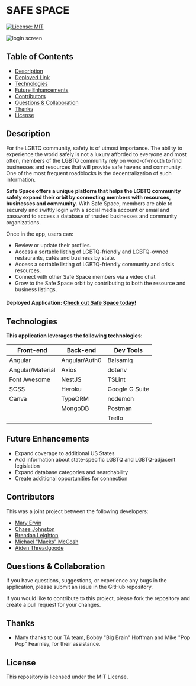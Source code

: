 # SAFE SPACE 
[![License: MIT](https://img.shields.io/badge/License-MIT-yellow.svg)](https://opensource.org/licenses/MIT)

![login screen](https://user-images.githubusercontent.com/65414966/101088204-4df6b800-3581-11eb-8952-e4d63a40c53d.png)

## Table of Contents
* [Description](#description)
* [Deployed Link](#deployed-link)
* [Technologies](#technologies)
* [Future Enhancements](#future-enhancements)
* [Contributors](#contributors)
* [Questions & Collaboration](#questions-&-collaboration)
* [Thanks](#thanks)
* [License](#license)

## Description
For the LGBTQ community, safety is of utmost importance. The ability to experience the world safely is not a luxury afforded to everyone and most often, members of the LGBTQ community rely on word-of-mouth to find businesses and resources that will provide safe havens and community. One of the most frequent roadblocks is the decentralization of such information.

**Safe Space offers a unique platform that helps the LGBTQ community safely expand their orbit by connecting members with resources, businesses and community.** With Safe Space, members are able to securely and swiftly login with a social media account or email and password to access a database of trusted businesses and community organizations.

Once in the app, users can:
- Review or update their profiles.
- Access a sortable listing of LGBTQ-friendly and LGBTQ-owned restaurants, cafés and business by state.
- Access a sortable listing of LGBTQ-friendly community and crisis resources.
- Connect with other Safe Space members via a video chat
- Grow to the Safe Space orbit by contributing to both the resource and business listings.


#### Deployed Application: [Check out Safe Space today!](https://safe-space-ne.herokuapp.com/)

## Technologies
**This application leverages the following technologies:**

| Front-end          | Back-end         | Dev Tools      |
|--------------------|------------------|----------------|
| Angular            | Angular/Auth0    | Balsamiq       |
| Angular/Material   | Axios            | dotenv         |
| Font Awesome       | NestJS           | TSLint         |
| SCSS               | Heroku           | Google G Suite |
| Canva              | TypeORM          | nodemon        |
|                    | MongoDB          | Postman        |
|                    |                  | Trello         |

## Future Enhancements
- Expand coverage to additional US States
- Add information about state-specific LGBTQ and LGBTQ-adjacent legislation
- Expand database categories and searchability
- Create additional opportunities for connection

## Contributors
This was a joint project between the following developers:
- [Mary Ervin](https://github.com/mwoodervin)
- [Chase Johnston](https://github.com/johnstoc13)
- [Brendan Leighton](https://github.com/BR3NDAN-L8N)
- [Michael "Macks" McCosh](https://github.com/macksm3)
- [Aiden Threadgoode](https://github.com/a-thread)

## Questions & Collaboration
If you have questions, suggestions, or experience any bugs in the application, please submit an issue in the GitHub repository. 

If you would like to contribute to this project, please fork the repository and create a pull request for your changes.

## Thanks
- Many thanks to our TA team, Bobby "Big Brain" Hoffman and Mike "Pop Pop" Fearnley, for their assistance.

## License
This repository is licensed under the MIT License.




